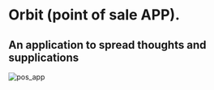 # Orbit (point of sale APP).

## An application to spread thoughts and supplications

![pos_app](https://user-images.githubusercontent.com/80629705/189715359-d646bc07-cc99-4e52-8658-7db61c79c565.jpg)

